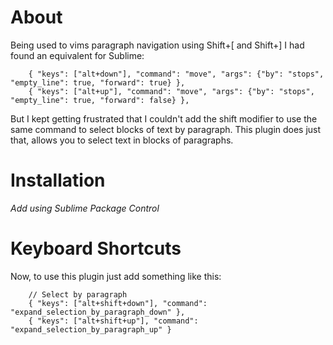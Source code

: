 # About
Being used to vims paragraph navigation using Shift+[ and Shift+] I had found an equivalent for Sublime:

```
    { "keys": ["alt+down"], "command": "move", "args": {"by": "stops", "empty_line": true, "forward": true} },
    { "keys": ["alt+up"], "command": "move", "args": {"by": "stops", "empty_line": true, "forward": false} },
```

But I kept getting frustrated that I couldn't add the shift modifier to use the same command to select blocks of text by paragraph.  This plugin does just that, allows you to select text in blocks of paragraphs.


# Installation

*Add using Sublime Package Control*


# Keyboard Shortcuts

Now, to use this plugin just add something like this:

```
    // Select by paragraph
    { "keys": ["alt+shift+down"], "command": "expand_selection_by_paragraph_down" },
    { "keys": ["alt+shift+up"], "command": "expand_selection_by_paragraph_up" }
```
